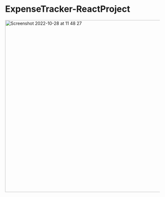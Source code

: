# ExpenseTracker-ReactProject
<img width="559" alt="Screenshot 2022-10-28 at 11 48 27" src="https://user-images.githubusercontent.com/109438310/198545902-888b71c4-e99c-4529-aa3a-a9b400db4733.png">
